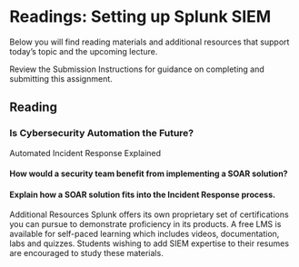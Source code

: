 # Readings: Setting up Splunk SIEM
Below you will find reading materials and additional resources that support today’s topic and the upcoming lecture.

Review the Submission Instructions for guidance on completing and submitting this assignment.

## Reading
### Is Cybersecurity Automation the Future?

Automated Incident Response Explained

#### How would a security team benefit from implementing a SOAR solution?
#### Explain how a SOAR solution fits into the Incident Response process.
Additional Resources
Splunk offers its own proprietary set of certifications you can pursue to demonstrate proficiency in its products. A free LMS is available for self-paced learning which includes videos, documentation, labs and quizzes. Students wishing to add SIEM expertise to their resumes are encouraged to study these materials.
